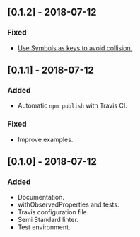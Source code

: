 ## [0.1.2] - 2018-07-12

### Fixed

- [Use Symbols as keys to avoid collision.](https://github.com/leofavre/observed-properties/issues/11)


## [0.1.1] - 2018-07-12

### Added

- Automatic `npm publish` with Travis CI.

### Fixed

- Improve examples.


## [0.1.0] - 2018-07-12

### Added

- Documentation.
- withObservedProperties and tests.
- Travis configuration file.
- Semi Standard linter.
- Test environment.
